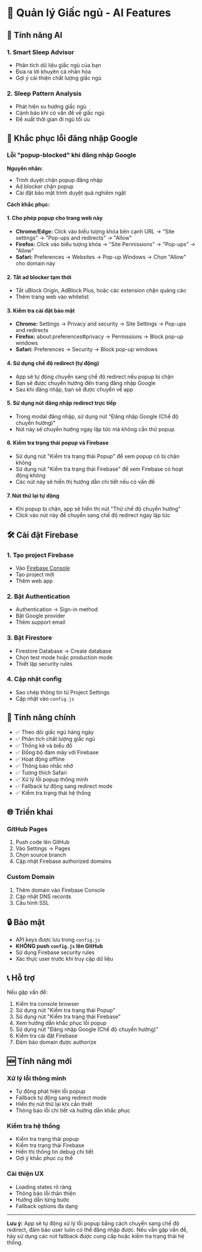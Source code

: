 # 🌙 Quản lý Giấc ngủ - AI Features

## 🚀 Tính năng AI

### 1. Smart Sleep Advisor
- Phân tích dữ liệu giấc ngủ của bạn
- Đưa ra lời khuyên cá nhân hóa
- Gợi ý cải thiện chất lượng giấc ngủ

### 2. Sleep Pattern Analysis
- Phát hiện xu hướng giấc ngủ
- Cảnh báo khi có vấn đề về giấc ngủ
- Đề xuất thời gian đi ngủ tối ưu

## 🔧 Khắc phục lỗi đăng nhập Google

### Lỗi "popup-blocked" khi đăng nhập Google

**Nguyên nhân:**
- Trình duyệt chặn popup đăng nhập
- Ad blocker chặn popup
- Cài đặt bảo mật trình duyệt quá nghiêm ngặt

**Cách khắc phục:**

#### 1. Cho phép popup cho trang web này
- **Chrome/Edge:** Click vào biểu tượng khóa bên cạnh URL → "Site settings" → "Pop-ups and redirects" → "Allow"
- **Firefox:** Click vào biểu tượng khóa → "Site Permissions" → "Pop-ups" → "Allow"
- **Safari:** Preferences → Websites → Pop-up Windows → Chọn "Allow" cho domain này

#### 2. Tắt ad blocker tạm thời
- Tắt uBlock Origin, AdBlock Plus, hoặc các extension chặn quảng cáo
- Thêm trang web vào whitelist

#### 3. Kiểm tra cài đặt bảo mật
- **Chrome:** Settings → Privacy and security → Site Settings → Pop-ups and redirects
- **Firefox:** about:preferences#privacy → Permissions → Block pop-up windows
- **Safari:** Preferences → Security → Block pop-up windows

#### 4. Sử dụng chế độ redirect (tự động)
- App sẽ tự động chuyển sang chế độ redirect nếu popup bị chặn
- Bạn sẽ được chuyển hướng đến trang đăng nhập Google
- Sau khi đăng nhập, bạn sẽ được chuyển về app

#### 5. Sử dụng nút đăng nhập redirect trực tiếp
- Trong modal đăng nhập, sử dụng nút "Đăng nhập Google (Chế độ chuyển hướng)"
- Nút này sẽ chuyển hướng ngay lập tức mà không cần thử popup

#### 6. Kiểm tra trạng thái popup và Firebase
- Sử dụng nút "Kiểm tra trạng thái Popup" để xem popup có bị chặn không
- Sử dụng nút "Kiểm tra trạng thái Firebase" để xem Firebase có hoạt động không
- Các nút này sẽ hiển thị hướng dẫn chi tiết nếu có vấn đề

#### 7. Nút thử lại tự động
- Khi popup bị chặn, app sẽ hiển thị nút "Thử chế độ chuyển hướng"
- Click vào nút này để chuyển sang chế độ redirect ngay lập tức

## 🛠️ Cài đặt Firebase

### 1. Tạo project Firebase
- Vào [Firebase Console](https://console.firebase.google.com/)
- Tạo project mới
- Thêm web app

### 2. Bật Authentication
- Authentication → Sign-in method
- Bật Google provider
- Thêm support email

### 3. Bật Firestore
- Firestore Database → Create database
- Chọn test mode hoặc production mode
- Thiết lập security rules

### 4. Cập nhật config
- Sao chép thông tin từ Project Settings
- Cập nhật vào `config.js`

## 📱 Tính năng chính

- ✅ Theo dõi giấc ngủ hàng ngày
- ✅ Phân tích chất lượng giấc ngủ
- ✅ Thống kê và biểu đồ
- ✅ Đồng bộ đám mây với Firebase
- ✅ Hoạt động offline
- ✅ Thông báo nhắc nhở
- ✅ Tương thích Safari
- ✅ Xử lý lỗi popup thông minh
- ✅ Fallback tự động sang redirect mode
- ✅ Kiểm tra trạng thái hệ thống

## 🌐 Triển khai

### GitHub Pages
1. Push code lên GitHub
2. Vào Settings → Pages
3. Chọn source branch
4. Cập nhật Firebase authorized domains

### Custom Domain
1. Thêm domain vào Firebase Console
2. Cập nhật DNS records
3. Cấu hình SSL

## 🔒 Bảo mật

- API keys được lưu trong `config.js`
- **KHÔNG push `config.js` lên GitHub**
- Sử dụng Firebase security rules
- Xác thực user trước khi truy cập dữ liệu

## 📞 Hỗ trợ

Nếu gặp vấn đề:
1. Kiểm tra console browser
2. Sử dụng nút "Kiểm tra trạng thái Popup"
3. Sử dụng nút "Kiểm tra trạng thái Firebase"
4. Xem hướng dẫn khắc phục lỗi popup
5. Sử dụng nút "Đăng nhập Google (Chế độ chuyển hướng)"
6. Kiểm tra cài đặt Firebase
7. Đảm bảo domain được authorize

## 🆕 Tính năng mới

### Xử lý lỗi thông minh
- Tự động phát hiện lỗi popup
- Fallback tự động sang redirect mode
- Hiển thị nút thử lại khi cần thiết
- Thông báo lỗi chi tiết và hướng dẫn khắc phục

### Kiểm tra hệ thống
- Kiểm tra trạng thái popup
- Kiểm tra trạng thái Firebase
- Hiển thị thông tin debug chi tiết
- Gợi ý khắc phục cụ thể

### Cải thiện UX
- Loading states rõ ràng
- Thông báo lỗi thân thiện
- Hướng dẫn từng bước
- Fallback options đa dạng

---

**Lưu ý:** App sẽ tự động xử lý lỗi popup bằng cách chuyển sang chế độ redirect, đảm bảo user luôn có thể đăng nhập được. Nếu vẫn gặp vấn đề, hãy sử dụng các nút fallback được cung cấp hoặc kiểm tra trạng thái hệ thống.